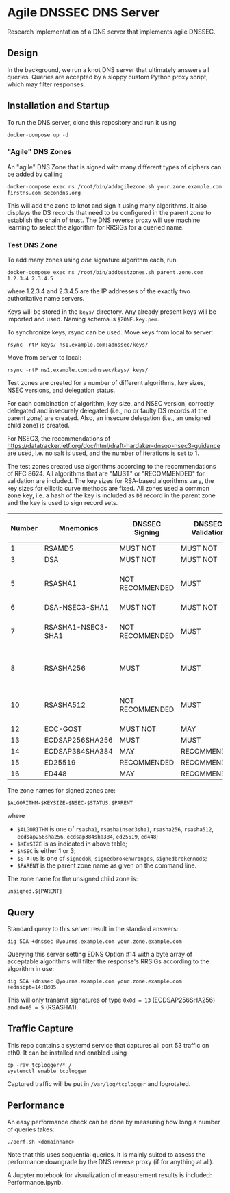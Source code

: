 # Agile DNSSEC DNS Server

Research implementation of a DNS server that implements agile DNSSEC.

## Design

In the background, we run a knot DNS server that ultimately answers all queries.
Queries are accepted by a sloppy custom Python proxy script, which may filter responses.

## Installation and Startup

To run the DNS server, clone this repository and run it using

```shell
docker-compose up -d
```

### "Agile" DNS Zones

An "agile" DNS Zone that is signed with many different types of ciphers can be added by calling

```shell
docker-compose exec ns /root/bin/addagilezone.sh your.zone.example.com firstns.com secondns.org
```

This will add the zone to knot and sign it using many algorithms.
It also displays the DS records that need to be configured in the parent zone to establish the chain of trust.
The DNS reverse proxy will use machine learning to select the algorithm for RRSIGs for a queried name.

### Test DNS Zone

To add many zones using *one* signature algorithm each, run

```shell
docker-compose exec ns /root/bin/addtestzones.sh parent.zone.com 1.2.3.4 2.3.4.5
```

where 1.2.3.4 and 2.3.4.5 are the IP addresses of the exactly two authoritative name servers.

Keys will be stored in the `keys/` directory. Any already present keys will be imported and used.
Naming schema is `$ZONE.key.pem`.

To synchronize keys, rsync can be used. Move keys from local to server:

```shell
rsync -rtP keys/ ns1.example.com:adnssec/keys/
```

Move from server to local:

```shell
rsync -rtP ns1.example.com:adnssec/keys/ keys/
```

Test zones are created for a number of different algorithms, key sizes, NSEC versions, and delegation status.

For each combination of algorithm, key size, and NSEC version, correctly delegated and insecurely delegated
(i.e., no or faulty DS records at the parent zone) are created.
Also, an insecure delegation (i.e., an unsigned child zone) is created.

For NSEC3, the recommendations of https://datatracker.ietf.org/doc/html/draft-hardaker-dnsop-nsec3-guidance are used,
i.e. no salt is used, and the number of iterations is set to 1.

The test zones created use algorithms according to the recommendations of RFC 8624.
All algorithms that are "MUST" or "RECOMMENDED" for validation are included.
The key sizes for RSA-based algorithms vary, the key sizes for elliptic curve methods are fixed.
All zones used a common zone key, i.e. a hash of the key is included as `DS` record in the parent zone and the key is
used to sign record sets.

| Number | Mnemonics          | DNSSEC Signing  | DNSSEC Validation | Used Key Sizes
| ------ | ------------------ | --------------- | ----------------- | -------------------
| 1      | RSAMD5             | MUST NOT        | MUST NOT          | -
| 3      | DSA                | MUST NOT        | MUST NOT          | -
| 5      | RSASHA1            | NOT RECOMMENDED | MUST              | 1024 1871 2048 4096
| 6      | DSA-NSEC3-SHA1     | MUST NOT        | MUST NOT          | -
| 7      | RSASHA1-NSEC3-SHA1 | NOT RECOMMENDED | MUST              | 1024 1871 2048 4096
| 8      | RSASHA256          | MUST            | MUST              | 1024 1871 2048 4096
| 10     | RSASHA512          | NOT RECOMMENDED | MUST              | 1024 1871 2048 4096
| 12     | ECC-GOST           | MUST NOT        | MAY               | -
| 13     | ECDSAP256SHA256    | MUST            | MUST              | 256
| 14     | ECDSAP384SHA384    | MAY             | RECOMMENDED       | 384
| 15     | ED25519            | RECOMMENDED     | RECOMMENDED       | 256
| 16     | ED448              | MAY             | RECOMMENDED       | 456

The zone names for signed zones are:

    $ALGORITHM-$KEYSIZE-$NSEC-$STATUS.$PARENT

where

- `$ALGORITHM` is one of `rsasha1`, `rsasha1nsec3sha1`, `rsasha256`, `rsasha512`, `ecdsap256sha256`, `ecdsap384sha384`,
   `ed25519`, `ed448`;
- `$KEYSIZE` is as indicated in above table;
- `$NSEC` is either 1 or 3;
- `$STATUS` is one of `signedok`, `signedbrokenwrongds`, `signedbrokennods`;
- `$PARENT` is the parent zone name as given on the command line.

The zone name for the unsigned child zone is:

    unsigned.${PARENT}

## Query

Standard query to this server result in the standard answers:

```shell
dig SOA +dnssec @yourns.example.com your.zone.example.com
```

Querying this server setting EDNS Option #14 with a byte array of acceptable algorithms will filter the response's
RRSIGs according to the algorithm in use:

```shell
dig SOA +dnssec @yourns.example.com your.zone.example.com +ednsopt=14:0d05
```

This will only transmit signatures of type `0x0d = 13` (ECDSAP256SHA256) and `0x05 = 5` (RSASHA1).

## Traffic Capture

This repo contains a systemd service that captures all port 53 traffic on eth0.
It can be installed and enabled using

```shell
cp -rav tcplogger/* /
systemctl enable tcplogger
```

Captured traffic will be put in `/var/log/tcplogger` and logrotated.


## Performance

An easy performance check can be done by measuring how long a number of queries takes:

```shell
./perf.sh <domainname>
```

Note that this uses sequential queries. It is mainly suited to assess the performance downgrade by the DNS reverse
proxy (if for anything at all).

A Jupyter notebook for visualization of measurement results is included: Performance.ipynb.
